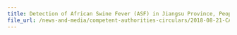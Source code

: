 ```yaml
---
title: Detection of African Swine Fever (ASF) in Jiangsu Province, People's Republic of China 
file_url: /news-and-media/competent-authorities-circulars/2018-08-21-CA.pdf
---
```


